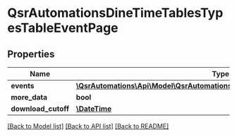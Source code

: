 # QsrAutomationsDineTimeTablesTypesTableEventPage

## Properties
Name | Type | Description | Notes
------------ | ------------- | ------------- | -------------
**events** | [**\QsrAutomations\Api\Model\QsrAutomationsDineTimeTablesTypesTableEventDTO[]**](QsrAutomationsDineTimeTablesTypesTableEventDTO.md) |  | [optional] 
**more_data** | **bool** |  | [optional] 
**download_cutoff** | [**\DateTime**](\DateTime.md) |  | [optional] 

[[Back to Model list]](../README.md#documentation-for-models) [[Back to API list]](../README.md#documentation-for-api-endpoints) [[Back to README]](../README.md)


